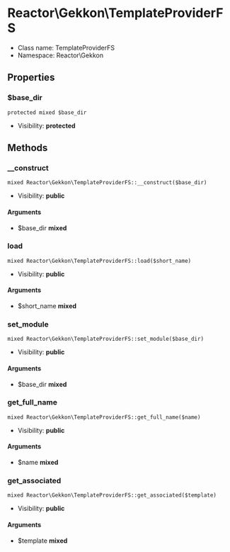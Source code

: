 Reactor\Gekkon\TemplateProviderFS
===============






* Class name: TemplateProviderFS
* Namespace: Reactor\Gekkon





Properties
----------


### $base_dir

    protected mixed $base_dir





* Visibility: **protected**


Methods
-------


### __construct

    mixed Reactor\Gekkon\TemplateProviderFS::__construct($base_dir)





* Visibility: **public**


#### Arguments
* $base_dir **mixed**



### load

    mixed Reactor\Gekkon\TemplateProviderFS::load($short_name)





* Visibility: **public**


#### Arguments
* $short_name **mixed**



### set_module

    mixed Reactor\Gekkon\TemplateProviderFS::set_module($base_dir)





* Visibility: **public**


#### Arguments
* $base_dir **mixed**



### get_full_name

    mixed Reactor\Gekkon\TemplateProviderFS::get_full_name($name)





* Visibility: **public**


#### Arguments
* $name **mixed**



### get_associated

    mixed Reactor\Gekkon\TemplateProviderFS::get_associated($template)





* Visibility: **public**


#### Arguments
* $template **mixed**


